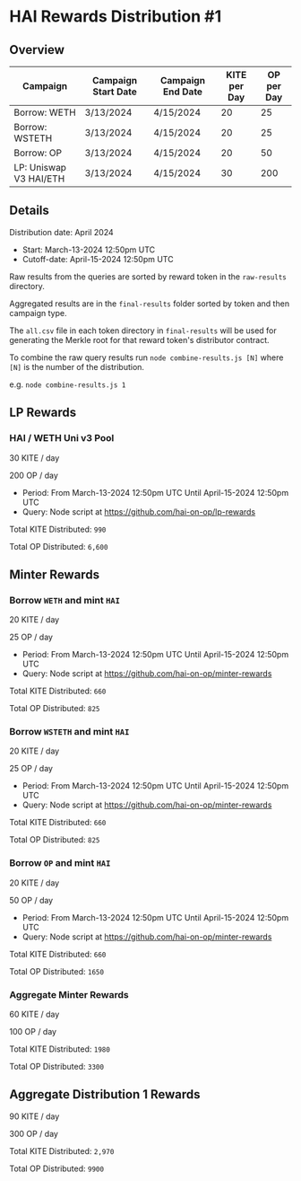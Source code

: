 # HAI Rewards Distribution #1

## Overview

| Campaign               | Campaign Start Date | Campaign End Date | KITE per Day | OP per Day |
| ---------------------- | ------------------- | ----------------- | ------------ | ---------- |
| Borrow: WETH           | 3/13/2024           | 4/15/2024         | 20           | 25         |
| Borrow: WSTETH         | 3/13/2024           | 4/15/2024         | 20           | 25         |
| Borrow: OP             | 3/13/2024           | 4/15/2024         | 20           | 50         |
| LP: Uniswap V3 HAI/ETH | 3/13/2024           | 4/15/2024         | 30           | 200        |

## Details

Distribution date: April 2024

- Start: March-13-2024 12:50pm UTC
- Cutoff-date: April-15-2024 12:50pm UTC

Raw results from the queries are sorted by reward token in the `raw-results` directory.

Aggregated results are in the `final-results` folder sorted by token and then campaign type.

The `all.csv` file in each token directory in `final-results` will be used for generating the Merkle root for that reward token's distributor contract.

To combine the raw query results run `node combine-results.js [N]` where `[N]` is the number of the distribution.

e.g. `node combine-results.js 1`

## LP Rewards

### HAI / WETH Uni v3 Pool

30 KITE / day

200 OP / day

- Period: From March-13-2024 12:50pm UTC Until April-15-2024 12:50pm UTC
- Query: Node script at https://github.com/hai-on-op/lp-rewards

Total KITE Distributed: `990`

Total OP Distributed: `6,600`

## Minter Rewards

### Borrow `WETH` and mint `HAI`

20 KITE / day

25 OP / day

- Period: From March-13-2024 12:50pm UTC Until April-15-2024 12:50pm UTC
- Query: Node script at https://github.com/hai-on-op/minter-rewards

Total KITE Distributed: `660`

Total OP Distributed: `825`

### Borrow `WSTETH` and mint `HAI`

20 KITE / day

25 OP / day

- Period: From March-13-2024 12:50pm UTC Until April-15-2024 12:50pm UTC
- Query: Node script at https://github.com/hai-on-op/minter-rewards

Total KITE Distributed: `660`

Total OP Distributed: `825`

### Borrow `OP` and mint `HAI`

20 KITE / day

50 OP / day

- Period: From March-13-2024 12:50pm UTC Until April-15-2024 12:50pm UTC
- Query: Node script at https://github.com/hai-on-op/minter-rewards

Total KITE Distributed: `660`

Total OP Distributed: `1650`

### Aggregate Minter Rewards

60 KITE / day

100 OP / day

Total KITE Distributed: `1980`

Total OP Distributed: `3300`

## Aggregate Distribution 1 Rewards

90 KITE / day

300 OP / day

Total KITE Distributed: `2,970`

Total OP Distributed: `9900`
